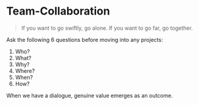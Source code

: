 # Team-Collaboration


> If you want to go swiftly, go alone. If you want to go far, go together.

Ask the following 6 questions before moving into any projects: 

1. Who?
2. What?
3. Why?
4. Where?
5. When?
6. How?

When we have a dialogue, genuine value emerges as an outcome.
